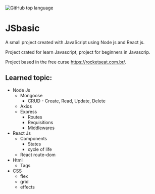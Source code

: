 ![GitHub top language](https://img.shields.io/github/languages/top/fcosta-dna/JSbasic?style=social)
# JSbasic
A small project created with JavaScript using Node js and React js.

Project crated for learn Javascript, project for beginners in Javascrip.

Project based in the free curse https://rocketseat.com.br/.

## Learned topic:

* Node Js
  * Mongoose
    * CRUD - Create, Read, Update, Delete
  * Axios
  * Express
    * Routes
    * Requisitions
    * Middlewares
* React Js
  * Components
    * States
    * cycle of life
  * React route-dom
* Html
  * Tags
* CSS
  * flex
  * grid
  * effects
